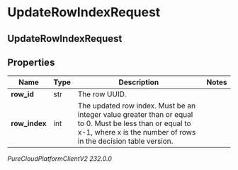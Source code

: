 # UpdateRowIndexRequest

## UpdateRowIndexRequest

## Properties

|Name | Type | Description | Notes|
|------------ | ------------- | ------------- | -------------|
| **row_id** | str | The row UUID. | |
| **row_index** | int | The updated row index. Must be an integer value greater than or equal to 0. Must be less than or equal to x-1, where x is the number of rows in the decision table version. | |



_PureCloudPlatformClientV2 232.0.0_

